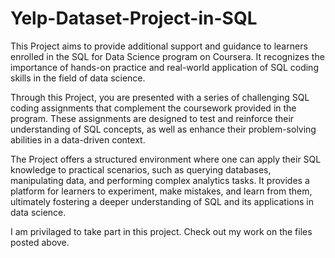 # Yelp-Dataset-Project-in-SQL

This Project aims to provide additional support and guidance to learners enrolled in the SQL for Data Science program on Coursera. It recognizes the importance of hands-on practice and real-world application of SQL coding skills in the field of data science.

Through this Project, you are presented with a series of challenging SQL coding assignments that complement the coursework provided in the program. These assignments are designed to test and reinforce their understanding of SQL concepts, as well as enhance their problem-solving abilities in a data-driven context.

The Project offers a structured environment where one can apply their SQL knowledge to practical scenarios, such as querying databases, manipulating data, and performing complex analytics tasks. It provides a platform for learners to experiment, make mistakes, and learn from them, ultimately fostering a deeper understanding of SQL and its applications in data science.

I am privilaged to take part in this project. Check out my work on the files posted above.
